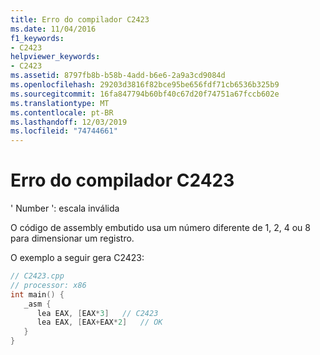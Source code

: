 ```yaml
---
title: Erro do compilador C2423
ms.date: 11/04/2016
f1_keywords:
- C2423
helpviewer_keywords:
- C2423
ms.assetid: 8797fb8b-b58b-4add-b6e6-2a9a3cd9084d
ms.openlocfilehash: 29203d3816f82bce95be656fdf71cb6536b325b9
ms.sourcegitcommit: 16fa847794b60bf40c67d20f74751a67fccb602e
ms.translationtype: MT
ms.contentlocale: pt-BR
ms.lasthandoff: 12/03/2019
ms.locfileid: "74744661"
---
```

# <a name="compiler-error-c2423"></a>Erro do compilador C2423

' Number ': escala inválida

O código de assembly embutido usa um número diferente de 1, 2, 4 ou 8 para dimensionar um registro.

O exemplo a seguir gera C2423:

```cpp
// C2423.cpp
// processor: x86
int main() {
   _asm {
      lea EAX, [EAX*3]   // C2423
      lea EAX, [EAX+EAX*2]   // OK
   }
}
```
